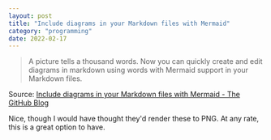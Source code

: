 ```yaml
---
layout: post
title: "Include diagrams in your Markdown files with Mermaid"
category: "programming"
date: 2022-02-17
---
```


> A picture tells a thousand words. Now you can quickly create and edit diagrams in markdown using words with Mermaid support in your Markdown files.

Source: [Include diagrams in your Markdown files with Mermaid - The GitHub Blog](https://github.blog/2022-02-14-include-diagrams-markdown-files-mermaid/)

Nice, though I would have thought they'd render these to PNG.  At any rate, this is a great option to have.
